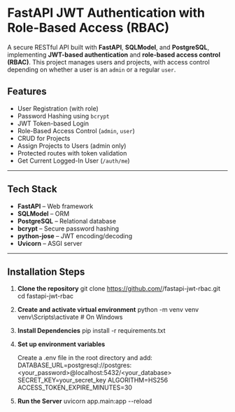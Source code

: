 # FastAPI JWT Authentication with Role-Based Access (RBAC)

A secure RESTful API built with **FastAPI**, **SQLModel**, and **PostgreSQL**, implementing **JWT-based authentication** and **role-based access control (RBAC)**. This project manages users and projects, with access control depending on whether a user is an `admin` or a regular `user`.


## Features

- User Registration (with role)
- Password Hashing using `bcrypt`
- JWT Token-based Login
- Role-Based Access Control (`admin`, `user`)
- CRUD for Projects
- Assign Projects to Users (admin only)
- Protected routes with token validation
- Get Current Logged-In User (`/auth/me`)

---

## Tech Stack

- **FastAPI** – Web framework
- **SQLModel** – ORM
- **PostgreSQL** – Relational database
- **bcrypt** – Secure password hashing
- **python-jose** – JWT encoding/decoding
- **Uvicorn** – ASGI server

---

## Installation Steps

1. **Clone the repository**
   git clone https://github.com/<your-username>/fastapi-jwt-rbac.git
   cd fastapi-jwt-rbac

2. **Create and activate virtual environment**
    python -m venv venv
    venv\Scripts\activate  # On Windows

3. **Install Dependencies**
    pip install -r requirements.txt

4. **Set up environment variables**

    Create a .env file in the root directory and add:
    DATABASE_URL=postgresql://postgres:<your_password>@localhost:5432/<your_database>
    SECRET_KEY=your_secret_key
    ALGORITHM=HS256
    ACCESS_TOKEN_EXPIRE_MINUTES=30

5. **Run the Server**
    uvicorn app.main:app --reload

